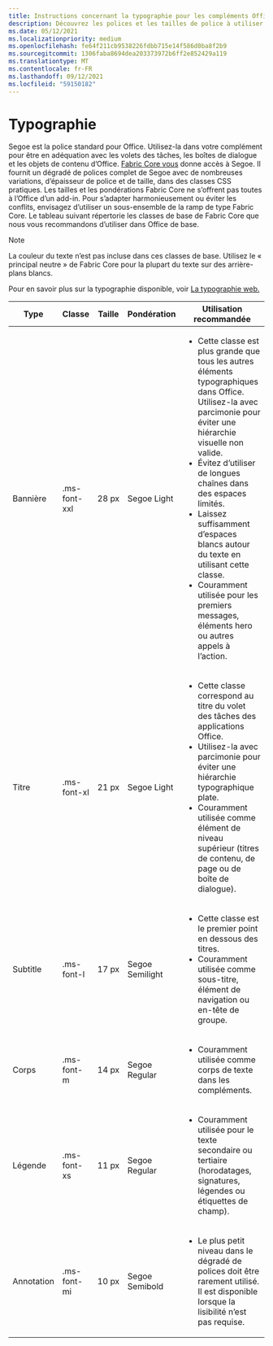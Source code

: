 ```yaml
---
title: Instructions concernant la typographie pour les compléments Office
description: Découvrez les polices et les tailles de police à utiliser dans les Office de police.
ms.date: 05/12/2021
ms.localizationpriority: medium
ms.openlocfilehash: fe64f211cb9538226fdbb715e14f586d0ba8f2b9
ms.sourcegitcommit: 1306faba8694dea203373972b6ff2e852429a119
ms.translationtype: MT
ms.contentlocale: fr-FR
ms.lasthandoff: 09/12/2021
ms.locfileid: "59150182"
---
```

# <a name="typography"></a>Typographie

Segoe est la police standard pour Office. Utilisez-la dans votre complément pour être en adéquation avec les volets des tâches, les boîtes de dialogue et les objets de contenu d’Office. [Fabric Core vous](fabric-core.md) donne accès à Segoe. Il fournit un dégradé de polices complet de Segoe avec de nombreuses variations, d’épaisseur de police et de taille, dans des classes CSS pratiques. Les tailles et les pondérations Fabric Core ne s’offrent pas toutes à l’Office d’un add-in. Pour s’adapter harmonieusement ou éviter les conflits, envisagez d’utiliser un sous-ensemble de la ramp de type Fabric Core. Le tableau suivant répertorie les classes de base de Fabric Core que nous vous recommandons d’utiliser dans Office de base.

> [!NOTE]
> La couleur du texte n’est pas incluse dans ces classes de base. Utilisez le « principal neutre » de Fabric Core pour la plupart du texte sur des arrière-plans blancs.
>
> Pour en savoir plus sur la typographie disponible, voir [La typographie web.](https://developer.microsoft.com/fluentui#/styles/web/typography)

|Type |Classe |Taille |Pondération |Utilisation recommandée |
|------ |----- |---- |------ |----------------- |
|Bannière|.ms-font-xxl |28 px | Segoe Light |<ul><li>Cette classe est plus grande que tous les autres éléments typographiques dans Office. Utilisez-la avec parcimonie pour éviter une hiérarchie visuelle non valide.</li><li>Évitez d’utiliser de longues chaînes dans des espaces limités.</li><li>Laissez suffisamment d’espaces blancs autour du texte en utilisant cette classe.</li><li>Couramment utilisée pour les premiers messages, éléments hero ou autres appels à l’action.</li></ul> |
|Titre|.ms-font-xl |21 px |Segoe Light | <ul><li>Cette classe correspond au titre du volet des tâches des applications Office.</li><li>Utilisez-la avec parcimonie pour éviter une hiérarchie typographique plate.</li><li>Couramment utilisée comme élément de niveau supérieur (titres de contenu, de page ou de boîte de dialogue).</li></ul> |
|Subtitle|.ms-font-l |17 px |Segoe Semilight | <ul><li>Cette classe est le premier point en dessous des titres.</li><li>Couramment utilisée comme sous-titre, élément de navigation ou en-tête de groupe.</li><ul> |
|Corps|.ms-font-m |14 px |Segoe Regular |<ul><li>Couramment utilisée comme corps de texte dans les compléments.</li><ul>|
|Légende|.ms-font-xs |11 px | Segoe Regular |<ul><li>Couramment utilisée pour le texte secondaire ou tertiaire (horodatages, signatures, légendes ou étiquettes de champ).</li><ul>|
|Annotation|.ms-font-mi |10 px |Segoe Semibold |<ul><li>Le plus petit niveau dans le dégradé de polices doit être rarement utilisé. Il est disponible lorsque la lisibilité n’est pas requise.</li><ul>|
